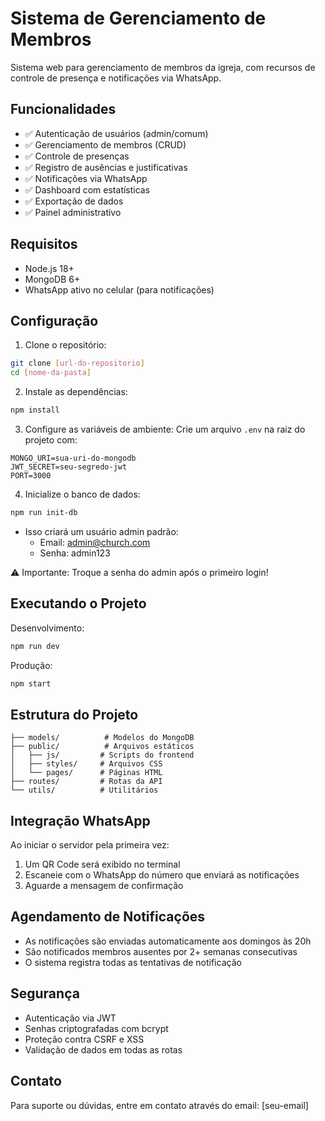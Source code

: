 # Sistema de Gerenciamento de Membros

Sistema web para gerenciamento de membros da igreja, com recursos de controle de presença e notificações via WhatsApp.

## Funcionalidades

- ✅ Autenticação de usuários (admin/comum)
- ✅ Gerenciamento de membros (CRUD)
- ✅ Controle de presenças
- ✅ Registro de ausências e justificativas
- ✅ Notificações via WhatsApp
- ✅ Dashboard com estatísticas
- ✅ Exportação de dados
- ✅ Painel administrativo

## Requisitos

- Node.js 18+
- MongoDB 6+
- WhatsApp ativo no celular (para notificações)

## Configuração

1. Clone o repositório:
```bash
git clone [url-do-repositorio]
cd [nome-da-pasta]
```

2. Instale as dependências:
```bash
npm install
```

3. Configure as variáveis de ambiente:
Crie um arquivo `.env` na raiz do projeto com:
```env
MONGO_URI=sua-uri-do-mongodb
JWT_SECRET=seu-segredo-jwt
PORT=3000
```

4. Inicialize o banco de dados:
```bash
npm run init-db
```
- Isso criará um usuário admin padrão:
  - Email: admin@church.com
  - Senha: admin123

⚠️ Importante: Troque a senha do admin após o primeiro login!

## Executando o Projeto

Desenvolvimento:
```bash
npm run dev
```

Produção:
```bash
npm start
```

## Estrutura do Projeto

```
├── models/          # Modelos do MongoDB
├── public/          # Arquivos estáticos
│   ├── js/         # Scripts do frontend
│   ├── styles/     # Arquivos CSS
│   └── pages/      # Páginas HTML
├── routes/         # Rotas da API
└── utils/          # Utilitários
```

## Integração WhatsApp

Ao iniciar o servidor pela primeira vez:
1. Um QR Code será exibido no terminal
2. Escaneie com o WhatsApp do número que enviará as notificações
3. Aguarde a mensagem de confirmação

## Agendamento de Notificações

- As notificações são enviadas automaticamente aos domingos às 20h
- São notificados membros ausentes por 2+ semanas consecutivas
- O sistema registra todas as tentativas de notificação

## Segurança

- Autenticação via JWT
- Senhas criptografadas com bcrypt
- Proteção contra CSRF e XSS
- Validação de dados em todas as rotas

## Contato

Para suporte ou dúvidas, entre em contato através do email: [seu-email]
